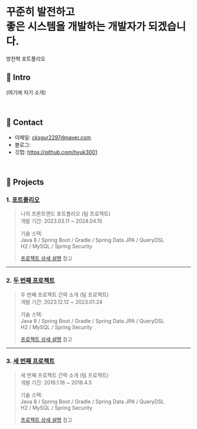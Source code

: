 # 꾸준히 발전하고 <br>좋은 시스템을 개발하는 개발자가 되겠습니다.
방찬혁 포트폴리오
</br>

## :pushpin: Intro
(여기에 자기 소개)

</br>

## :pushpin: Contact
- 이메일: cksgur2297@naver.com
- 블로그: 
- 깃헙: https://github.com/hyuk3001
</br>

## :pushpin: Projects
### 1. [포트폴리오](https://github.com/2023-SMHRD-IS-AI1/RepoUp)
>나의 프론트엔드 포트폴리오 (팀 프로젝트)  
>개발 기간: 2023.03.11 ~ 2024.04.15  
>  
>기술 스택:  
>Java 8 / Spring Boot / Gradle / Spring Data JPA / QueryDSL  
>H2 / MySQL / Spring Security
>  
>[프로젝트 상세 설명](https://github.com/Project-TokTalk) 참고

---

### 2. [두 번째 프로젝트](https://github.com/JungHyung2/gitio.io)
>두 번째 프로젝트 간략 소개  (팀 프로젝트)  
>개발 기간: 2023.12.12 ~ 2023.01.24  
>  
>기술 스택:  
>Java 8 / Spring Boot / Gradle / Spring Data JPA / QueryDSL  
>H2 / MySQL / Spring Security
>  
>[프로젝트 상세 설명](https://github.com/2023-SMHRD-IS-AI1/RepoUp) 참고

---

### 3. [세 번째 프로젝트](https://github.com/JungHyung2/gitio.io)
>세 번째 프로젝트 간략 소개  (팀 프로젝트)  
>개발 기간: 2018.1.18 ~ 2018.4.5  
>  
>기술 스택:  
>Java 8 / Spring Boot / Gradle / Spring Data JPA / QueryDSL  
>H2 / MySQL / Spring Security 
>  
>[프로젝트 상세 설명](https://github.com/JungHyung2/gitio.io) 참고
